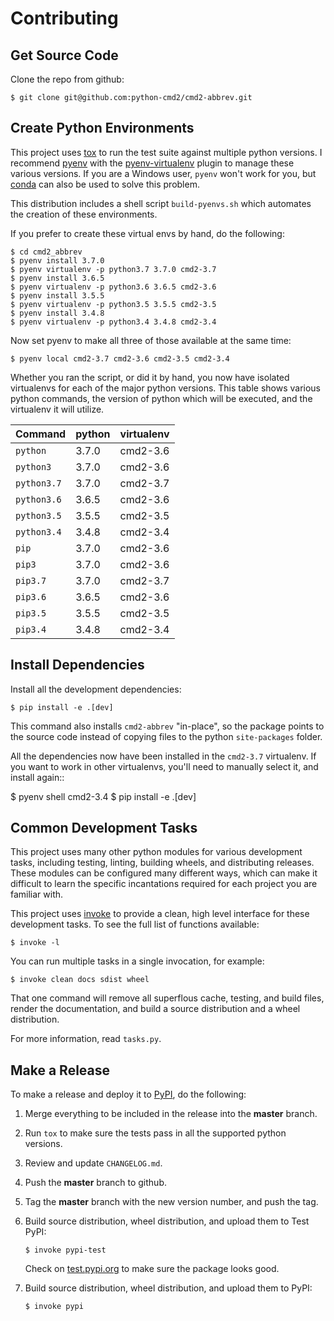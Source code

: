 # Contributing

## Get Source Code

Clone the repo from github:
```
$ git clone git@github.com:python-cmd2/cmd2-abbrev.git
```

## Create Python Environments

This project uses [tox](https://tox.readthedocs.io/en/latest/) to run the test
suite against multiple python versions. I recommend
[pyenv](https://github.com/pyenv/pyenv) with the
[pyenv-virtualenv](https://github.com/pyenv/pyenv-virtualenv>) plugin to manage
these various versions. If you are a Windows user, `pyenv` won't work for you,
but [conda](https://conda.io/) can also be used to solve this problem.

This distribution includes a shell script `build-pyenvs.sh` which
automates the creation of these environments.

If you prefer to create these virtual envs by hand, do the following:
```
$ cd cmd2_abbrev
$ pyenv install 3.7.0
$ pyenv virtualenv -p python3.7 3.7.0 cmd2-3.7
$ pyenv install 3.6.5
$ pyenv virtualenv -p python3.6 3.6.5 cmd2-3.6
$ pyenv install 3.5.5
$ pyenv virtualenv -p python3.5 3.5.5 cmd2-3.5
$ pyenv install 3.4.8
$ pyenv virtualenv -p python3.4 3.4.8 cmd2-3.4
```

Now set pyenv to make all three of those available at the same time:
```
$ pyenv local cmd2-3.7 cmd2-3.6 cmd2-3.5 cmd2-3.4
```

Whether you ran the script, or did it by hand, you now have isolated
virtualenvs for each of the major python
versions. This table shows various python commands, the version of
python which will be executed, and the virtualenv it will utilize.

| Command     | python | virtualenv |
| ----------- | ------ | ---------- |
| `python`    | 3.7.0  | cmd2-3.6   |
| `python3`   | 3.7.0  | cmd2-3.6   |
| `python3.7` | 3.7.0  | cmd2-3.7   |
| `python3.6` | 3.6.5  | cmd2-3.6   |
| `python3.5` | 3.5.5  | cmd2-3.5   |
| `python3.4` | 3.4.8  | cmd2-3.4   |
| `pip`       | 3.7.0  | cmd2-3.6   |
| `pip3`      | 3.7.0  | cmd2-3.6   |
| `pip3.7`    | 3.7.0  | cmd2-3.7   |
| `pip3.6`    | 3.6.5  | cmd2-3.6   |
| `pip3.5`    | 3.5.5  | cmd2-3.5   |
| `pip3.4`    | 3.4.8  | cmd2-3.4   |


## Install Dependencies

Install all the development dependencies:
```
$ pip install -e .[dev]
```

This command also installs `cmd2-abbrev` "in-place", so the package points to
the source code instead of copying files to the python `site-packages` folder.

All the dependencies now have been installed in the `cmd2-3.7`
virtualenv. If you want to work in other virtualenvs, you'll need to manually
select it, and install again::

   $ pyenv shell cmd2-3.4
   $ pip install -e .[dev]

## Common Development Tasks

This project uses many other python modules for various development tasks,
including testing, linting, building wheels, and distributing releases. These
modules can be configured many different ways, which can make it difficult to
learn the specific incantations required for each project you are familiar with.

This project uses [invoke](<http://www.pyinvoke.org>) to provide a clean,
high level interface for these development tasks. To see the full list of
functions available:
```
$ invoke -l
```

You can run multiple tasks in a single invocation, for example:
```
$ invoke clean docs sdist wheel
```

That one command will remove all superflous cache, testing, and build
files, render the documentation, and build a source distribution and a
wheel distribution.

For more information, read `tasks.py`.

## Make a Release

To make a release and deploy it to [PyPI](https://pypi.python.org/pypi), do the
following:

1. Merge everything to be included in the release into the **master** branch.

2. Run `tox` to make sure the tests pass in all the supported python versions.

3. Review and update `CHANGELOG.md`.

4. Push the **master** branch to github.

5. Tag the **master** branch with the new version number, and push the tag.

6. Build source distribution, wheel distribution, and upload them to Test PyPI:
   ```
   $ invoke pypi-test
   ```
   Check on [test.pypi.org](https://test.pypi.org) to make sure the package looks
good.

7. Build source distribution, wheel distribution, and upload them to PyPI:
   ```
   $ invoke pypi
   ```
